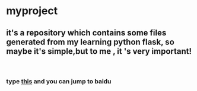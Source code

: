 # myproject
## it's a repository which contains some files generated from my learning python flask, so maybe it's simple,but to me , it 's very important!
###  <p> type <a href= "http://www.baidu.com">this</a> and you can jump to baidu</p> 
